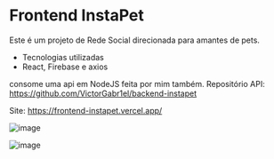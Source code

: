 # Frontend InstaPet

Este é um projeto de Rede Social direcionada para amantes de pets.

* Tecnologias utilizadas
* React, Firebase e axios

consome uma api em NodeJS feita por mim também.
Repositório API: https://github.com/VictorGabr1el/backend-instapet

Site: https://frontend-instapet.vercel.app/

![image](https://user-images.githubusercontent.com/100538332/235761627-3b0528e5-b886-4826-85cd-fdeec1ebe325.png)

![image](https://user-images.githubusercontent.com/100538332/235809719-f9c78f86-93ce-4371-93d5-4212c50fd622.png)
